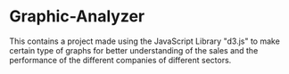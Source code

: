 # Graphic-Analyzer
This contains a project made using the JavaScript Library "d3.js" to make certain type of graphs for better understanding of the sales and the performance of the different companies of different sectors.

